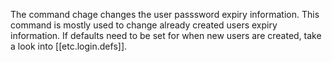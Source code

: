 The command chage changes the user passsword expiry information. This command is mostly used to change already created users expiry information. If defaults need to be set for when new users are created, take a look into [[etc.login.defs]].